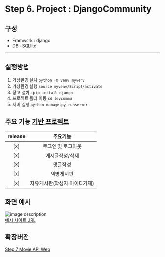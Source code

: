 # Step 6. Project : DjangoCommunity
## 구성
- Framwork : django
- DB : SQLlite
------


## 실행방법
<!-- Code -->
1. 가상환경 설치 `python -m venv myvenv`
2. 가상환경 실행 `source myvenv/Script/activate`
3. 장고 설치 : `pip install django`
4. 프로젝트 폴더 이동 `cd devcommu`
5. 서버 실행 `python manage.py runserver`

## 주요 기능 [기반 프로젝트](https://github.com/LEEJUNB/DjangoBlog)
<!-- Table -->
|release|주요기능|
|:--:|:--:|
|[x]|로그인 및 로그아웃|
|[x]|게시글작성/삭제|
|[x]|댓글작성|
|[x]|익명게시판|
|[x]|자유게시판(작성자 아이디기재)|

## 화면 예시
<!-- Image -->
![image description](https://img1.daumcdn.net/thumb/R1280x0/?scode=mtistory2&fname=https%3A%2F%2Fblog.kakaocdn.net%2Fdn%2F9EwyO%2Fbtq0Y4oJvXZ%2FRsEZOnjfGGfRUkcaGpegDk%2Fimg.png)<br/>
[예시 사이트 URL](https://startbootstrap.com/previews/sb-admin-2)

## 확장버전
[Step.7 Movie API Web]('')

